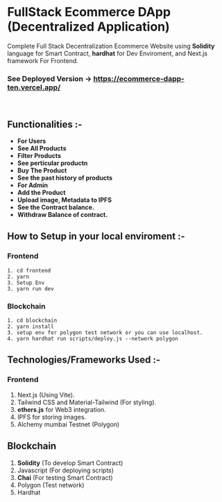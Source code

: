 # FullStack Ecommerce DApp (Decentralized Application)
Complete Full Stack Decentralization Ecommerce Website using **Solidity** language for Smart Contract, **hardhat** for Dev Enviroment, and Next.js framework For Frontend.


### See Deployed Version -> https://ecommerce-dapp-ten.vercel.app/

&nbsp;
&nbsp;
&nbsp;
&nbsp;


<!-- <a href="https://ibb.co/xmYfJgp"><img src="https://i.ibb.co/5YknBjN/Screenshot-357.png" alt="Screenshot-357" border="0"></a> -->


## Functionalities :-
 - **For Users** 
  - **See All Products**
  - **Filter Products**
  - **See perticular productn**
  - **Buy The Product**
  - **See the past history of products**
  &nbsp;
  &nbsp;
 - **For Admin** 
  - **Add the Product**
  - **Upload image, Metadata to IPFS**
  - **See the Contract balance.**
  - **Withdraw Balance of contract.**


## How to Setup in your local enviroment :-

### Frontend 
    1. cd frontend
    2. yarn
    3. Setup Env
    3. yarn run dev


### Blockchain
    1. cd blockchain
    2. yarn install
    3. setup env for polygon test network or you can use localhost.
    4. yarn hardhat run scripts/deploy.js --network polygon
    
    
    
## Technologies/Frameworks Used :-

### Frontend
1. Next.js (Using Vite).
2. Tailwind CSS and Material-Tailwind (For styling).
3. **ethers.js** for Web3 integration.
4. IPFS for storing images.
5. Alchemy mumbai Testnet (Polygon)

## Blockchain
1. **Solidity** (To develop Smart Contract)
2. Javascript (For deploying scripts)
3. **Chai** (For testing Smart Contract)
4. Polygon (Test network)
5. Hardhat
